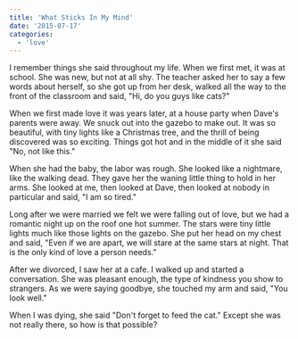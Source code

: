```yaml
---
title: 'What Sticks In My Mind'
date: '2015-07-17'
categories:
  - 'love'
---
```


I remember things she said throughout my life. When we first met, it was at
school. She was new, but not at all shy. The teacher asked her to say a few
words about herself, so she got up from her desk, walked all the way to the
front of the classroom and said, "Hi, do you guys like cats?"

When we first made love it was years later, at a house party when Dave's parents
were away. We snuck out into the gazebo to make out. It was so beautiful, with
tiny lights like a Christmas tree, and the thrill of being discovered was so
exciting. Things got hot and in the middle of it she said "No, not like this."

When she had the baby, the labor was rough. She looked like a nightmare, like
the walking dead. They gave her the waning little thing to hold in her arms. She
looked at me, then looked at Dave, then looked at nobody in particular and said,
"I am so tired."

Long after we were married we felt we were falling out of love, but we had a
romantic night up on the roof one hot summer. The stars were tiny little lights
much like those lights on the gazebo. She put her head on my chest and said,
"Even if we are apart, we will stare at the same stars at night. That is the
only kind of love a person needs."

After we divorced, I saw her at a cafe. I walked up and started a conversation.
She was pleasant enough, the type of kindness you show to strangers. As we were
saying goodbye, she touched my arm and said, "You look well."

When I was dying, she said "Don't forget to feed the cat." Except she was not
really there, so how is that possible?

